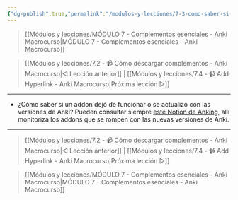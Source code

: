 ```yaml
---
{"dg-publish":true,"permalink":"/modulos-y-lecciones/7-3-como-saber-si-un-addon-dejo-de-funcionar/","noteIcon":"","updated":"2024-05-15T22:20:32.872+02:00"}
---
```



> [[Módulos y lecciones/MÓDULO 7 - Complementos esenciales - Anki Macrocurso\|MÓDULO 7 - Complementos esenciales - Anki Macrocurso]]

> [[Módulos y lecciones/7.2 - 📹 Cómo descargar complementos - Anki Macrocurso\|◁ Lección anterior]] | [[Módulos y lecciones/7.4 - 📹 Add Hyperlink - Anki Macrocurso\|Próxima lección ▷]]

---

- ¿Cómo saber si un addon dejó de funcionar o se actualizó con las versiones de Anki? Pueden consultar siempre [este Notion de Anking](https://www.notion.so/322a9c869fa1401894338ca65a565c42?v=db3d118f63634e8bae78fab752e905fd), allí monitoriza los addons que se rompen con las nuevas versiones de Anki.

---

> [[Módulos y lecciones/7.2 - 📹 Cómo descargar complementos - Anki Macrocurso\|◁ Lección anterior]] | [[Módulos y lecciones/7.4 - 📹 Add Hyperlink - Anki Macrocurso\|Próxima lección ▷]]

> [[Módulos y lecciones/MÓDULO 7 - Complementos esenciales - Anki Macrocurso\|MÓDULO 7 - Complementos esenciales - Anki Macrocurso]]
